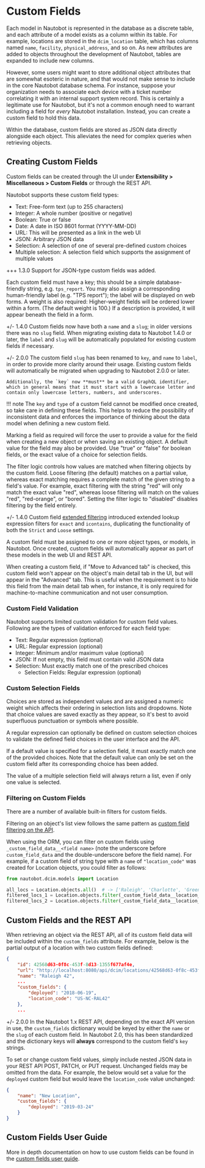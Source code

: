 # Custom Fields

Each model in Nautobot is represented in the database as a discrete table, and each attribute of a model exists as a column within its table. For example, locations are stored in the `dcim_location` table, which has columns named `name`, `facility`, `physical_address`, and so on. As new attributes are added to objects throughout the development of Nautobot, tables are expanded to include new columns.

However, some users might want to store additional object attributes that are somewhat esoteric in nature, and that would not make sense to include in the core Nautobot database schema. For instance, suppose your organization needs to associate each device with a ticket number correlating it with an internal support system record. This is certainly a legitimate use for Nautobot, but it's not a common enough need to warrant including a field for _every_ Nautobot installation. Instead, you can create a custom field to hold this data.

Within the database, custom fields are stored as JSON data directly alongside each object. This alleviates the need for complex queries when retrieving objects.

## Creating Custom Fields

Custom fields can be created through the UI under **Extensibility > Miscellaneous > Custom Fields** or through the REST API.

Nautobot supports these custom field types:

* Text: Free-form text (up to 255 characters)
* Integer: A whole number (positive or negative)
* Boolean: True or false
* Date: A date in ISO 8601 format (YYYY-MM-DD)
* URL: This will be presented as a link in the web UI
* JSON: Arbitrary JSON data
* Selection: A selection of one of several pre-defined custom choices
* Multiple selection: A selection field which supports the assignment of multiple values

+++ 1.3.0
    Support for JSON-type custom fields was added.

Each custom field must have a key; this should be a simple database-friendly string, e.g. `tps_report`. You may also assign a corresponding human-friendly label (e.g. "TPS report"); the label will be displayed on web forms. A weight is also required: Higher-weight fields will be ordered lower within a form. (The default weight is 100.) If a description is provided, it will appear beneath the field in a form.

+/- 1.4.0
    Custom fields now have both a `name` and a `slug`; in older versions there was no `slug` field. When migrating existing data to Nautobot 1.4.0 or later, the `label` and `slug` will be automatically populated for existing custom fields if necessary.

+/- 2.0.0
    The custom field `slug` has been renamed to `key`, and `name` to `label`, in order to provide more clarity around their usage. Existing custom fields will automatically be migrated when upgrading to Nautobot 2.0.0 or later.

    Additionally, the `key` now **must** be a valid GraphQL identifier, which in general means that it must start with a lowercase letter and contain only lowercase letters, numbers, and underscores.

!!! note
    The `key` and `type` of a custom field cannot be modified once created, so take care in defining these fields. This helps to reduce the possibility of inconsistent data and enforces the importance of thinking about the data model when defining a new custom field.

Marking a field as required will force the user to provide a value for the field when creating a new object or when saving an existing object. A default value for the field may also be provided. Use "true" or "false" for boolean fields, or the exact value of a choice for selection fields.

The filter logic controls how values are matched when filtering objects by the custom field. Loose filtering (the default) matches on a partial value, whereas exact matching requires a complete match of the given string to a field's value. For example, exact filtering with the string "red" will only match the exact value "red", whereas loose filtering will match on the values "red", "red-orange", or "bored". Setting the filter logic to "disabled" disables filtering by the field entirely.

+/- 1.4.0
    Custom field [extended filtering](./rest-api/filtering.md#lookup-expressions) introduced extended lookup expression filters for `exact` and `icontains`, duplicating the functionality of both the `Strict` and `Loose` settings.

A custom field must be assigned to one or more object types, or models, in Nautobot. Once created, custom fields will automatically appear as part of these models in the web UI and REST API.

When creating a custom field, if "Move to Advanced tab" is checked, this custom field won't appear on the object's main detail tab in the UI, but will appear in the "Advanced" tab. This is useful when the requirement is to hide this field from the main detail tab when, for instance, it is only required for machine-to-machine communication and not user consumption.

### Custom Field Validation

Nautobot supports limited custom validation for custom field values. Following are the types of validation enforced for each field type:

* Text: Regular expression (optional)
* URL: Regular expression (optional)
* Integer: Minimum and/or maximum value (optional)
* JSON: If not empty, this field must contain valid JSON data
* Selection: Must exactly match one of the prescribed choices
    * Selection Fields: Regular expression (optional)

### Custom Selection Fields

Choices are stored as independent values and are assigned a numeric weight which affects their ordering in selection lists and dropdowns. Note that choice values are saved exactly as they appear, so it's best to avoid superfluous punctuation or symbols where possible.

A regular expression can optionally be defined on custom selection choices to validate the defined field choices in the user interface and the API.

If a default value is specified for a selection field, it must exactly match one of the provided choices. Note that the default value can only be set on the custom field after its corresponding choice has been added.

The value of a multiple selection field will always return a list, even if only one value is selected.

### Filtering on Custom Fields

There are a number of available built-in filters for custom fields.

Filtering on an object's list view follows the same pattern as [custom field filtering on the API](./rest-api/filtering.md#filtering-by-custom-field).

When using the ORM, you can filter on custom fields using `_custom_field_data__<field name>` (note the underscore before `custom_field_data` and the double-underscore before the field name). For example, if a custom field of string type with a `name` of  `"location_code"` was created for Location objects, you could filter as follows:

```python
from nautobot.dcim.models import Location

all_locs = Location.objects.all()  # -> ['Raleigh', 'Charlotte', 'Greensboro']
filtered_locs_1 = Location.objects.filter(_custom_field_data__location_code="US-NC-RAL42")  # -> ['Raleigh']
filtered_locs_2 = Location.objects.filter(_custom_field_data__location_code__in=["US-NC-RAL42", "US-NC-CLT22"])  # -> ['Raleigh', 'Charlotte']
```

## Custom Fields and the REST API

When retrieving an object via the REST API, all of its custom field data will be included within the `custom_fields` attribute. For example, below is the partial output of a location with two custom fields defined:

```json
{
    "id": 42568d63-0f8c-453f-8d13-1355f677af4e,
    "url": "http://localhost:8080/api/dcim/locations/42568d63-0f8c-453f-8d13-1355f677af4e/",
    "name": "Raleigh 42",
    ...
    "custom_fields": {
        "deployed": "2018-06-19",
        "location_code": "US-NC-RAL42"
    },
    ...
```

+/- 2.0.0
    In the Nautobot 1.x REST API, depending on the exact API version in use, the `custom_fields` dictionary would be keyed by either the `name` or the `slug` of each custom field. In Nautobot 2.0, this has been standardized and the dictionary keys will **always** correspond to the custom field's `key` strings.

To set or change custom field values, simply include nested JSON data in your REST API POST, PATCH, or PUT request. Unchanged fields may be omitted from the data. For example, the below would set a value for the `deployed` custom field but would leave the `location_code` value unchanged:

```json
{
    "name": "New Location",
    "custom_fields": {
        "deployed": "2019-03-24"
    }
}
```

## Custom Fields User Guide

More in depth documentation on how to use custom fields can be found in the [custom fields user guide](../feature-guides/custom-fields.md).
